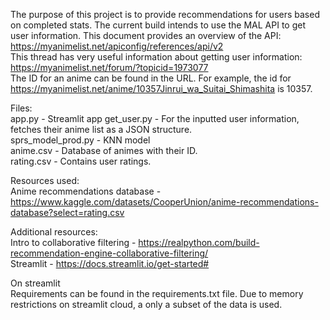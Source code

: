 The purpose of this project is to provide recommendations for users based on completed stats. The current build intends to use the MAL API to get user information.
This document provides an overview of the API: https://myanimelist.net/apiconfig/references/api/v2 <br />
This thread has very useful information about getting user information: https://myanimelist.net/forum/?topicid=1973077 <br />
The ID for an anime can be found in the URL. For example, the id for https://myanimelist.net/anime/10357Jinrui_wa_Suitai_Shimashita is 10357.

Files: <br />
app.py - Streamlit app
get_user.py - For the inputted user information, fetches their anime list as a JSON structure. <br />
sprs_model_prod.py - KNN model <br />
anime.csv - Database of animes with their ID. <br />
rating.csv - Contains user ratings. 

Resources used: <br />
Anime recommendations database - https://www.kaggle.com/datasets/CooperUnion/anime-recommendations-database?select=rating.csv <br />

Additional resources: <br />
Intro to collaborative filtering - https://realpython.com/build-recommendation-engine-collaborative-filtering/ <br />
Streamlit - https://docs.streamlit.io/get-started# 

On streamlit <br />
Requirements can be found in the requirements.txt file. Due to memory restrictions on streamlit cloud, a only a subset of the data is used.